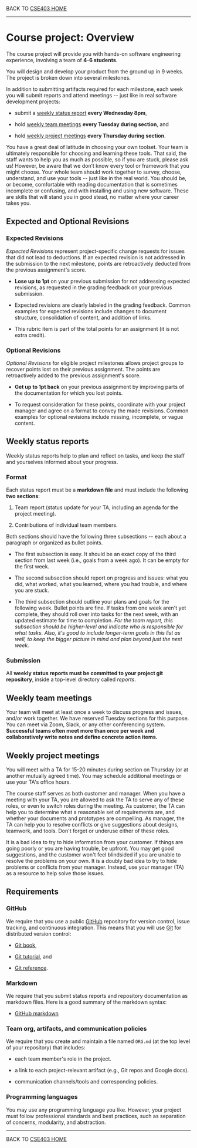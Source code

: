 BACK TO [CSE403 HOME](README.md)

---

# Course project: Overview


The course project will provide you with hands-on software engineering
experience, involving a team of **4-6 students**.

You will design and develop your product from the ground up in 9 weeks. The
project is broken down into several milestones.

In addition to submitting artifacts required for each milestone, each week you
will submit reports and attend meetings -- just like in real software
development projects:

-   submit a [weekly status report](#weekly-status-reports) **every Wednesday 8pm**,

-   hold [weekly team meetings](#weekly-team-meetings) **every Tuesday during section**, and

-   hold [weekly project meetings](#weekly-project-meetings) **every Thursday during section**.

You have a great deal of latitude in choosing your own toolset.  Your team is
ultimately responsible for choosing and learning these tools. That said, the
staff wants to help you as much as possible, so if you are stuck, please ask us!
However, be aware that we don’t know every tool or framework that you might
choose. Your whole team should work together to survey, choose, understand, and
use your tools -- just like in the real world. You should be, or become,
comfortable with reading documentation that is sometimes incomplete or
confusing, and with installing and using new software. These are skills that
will stand you in good stead, no matter where your career takes you.


## Expected and Optional Revisions

### Expected Revisions
_Expected Revisions_ represent project-specific change requests for issues that
did not lead to deductions. If an expected revision is not addressed in the
submission to the next milestone, points are retroactively deducted from the
previous assignment's score.

- **Lose up to 1pt** on your previous submission for not addressing expected
  revisions, as requested in the grading feedback on your previous submission.

- Expected revisions are clearly labeled in the grading feedback. Common
  examples for expected revisions include changes to document structure,
  consolidation of content, and addition of links.

- This rubric item is part of the total points for an assignment (it is not
  extra credit).

### Optional Revisions
_Optional Revisions_ for eligible project milestones allows project groups to
recover points lost on their previous assignment. The points are retroactively
added to the previous assignment's score.

- **Get up to 1pt back** on your previous assignment by improving parts of the
  documentation for which you lost points.

- To request consideration for these points, coordinate with your project
  manager and agree on a format to convey the made revisions. Common examples
  for optional revisions include missing, incomplete, or vague content.


## Weekly status reports

Weekly status reports help to plan and reflect on tasks, and keep the staff and
yourselves informed about your progress.

### Format
Each status report must be a **markdown file** and must include the following
**two sections**:

1. Team report (status update for your TA, including an agenda for the project meeting).

2. Contributions of individual team members.

Both sections should have the following three subsections -- each about a
paragraph or organized as bullet points.

-  The first subsection is easy. It should be an exact copy of the third section
   from last week (i.e., goals from a week ago). It can be empty for the first week.

-  The second subsection should report on progress and issues: what you did, what
   worked, what you learned, where you had trouble, and where you are stuck.

- The third subsection should outline your plans and goals for the following week.
  Bullet points are fine. If tasks from one week aren't yet complete, they
  should roll over into tasks for the next week, with an updated estimate for
  time to completion. *For the team report, this subsection should be
  higher-level and indicate who is responsible for what tasks. Also, it's good 
  to include longer-term goals in this list as well, to keep the bigger picture
  in mind and plan beyond just the next week.*


### Submission
All **weekly status reports must be committed to your project git repository**, 
inside a top-level directory called *reports*.


Weekly team meetings
--------------------

Your team will meet at least once a week to discuss progress and issues, and/or
work together. We have reserved Tuesday sections for this purpose. You can meet
via Zoom, Slack, or any other conferencing system. **Successful teams often meet
more than once per week and collaboratively write notes and define concrete
action items.**


Weekly project meetings
-----------------------

You will meet with a TA for 15-20 minutes during section on Thursday (or at
another mutually agreed time). You may schedule additional meetings or use your
TA's office hours.

The course staff serves as both customer and manager. When you have a meeting
with your TA, you are allowed to ask the TA to serve any of these roles, or even
to switch roles during the meeting. As customer, the TA can help you to
determine what a reasonable set of requirements are, and whether your documents
and prototypes are compelling. As manager, the TA can help you to resolve
conflicts or give suggestions about designs, teamwork, and tools. Don't forget
or underuse either of these roles.

It is a bad idea to try to hide information from your customer. If things are
going poorly or you are having trouble, be upfront. You may get good
suggestions, and the customer won't feel blindsided if you are unable to resolve
the problems on your own. It is a doubly bad idea to try to hide problems or
conflicts from your manager. Instead, use your manager (TA) as a resource to
help solve those issues.


## Requirements

### GitHub

We require that you use a public [GitHub](https://github.com) repository for
version control, issue tracking, and continuous integration. This means that you
will use [Git](http://git-scm.com/) for distributed version control:

- [Git book](https://git-scm.com/book),

- [Git tutorial](https://git-scm.com/docs/gittutorial), and

- [Git reference](https://git-scm.com/docs).

### Markdown

We require that you submit status reports and repository documentation as markdown
files. Here is a good summary of the markdown syntax:

- [GitHub markdown](https://guides.github.com/features/mastering-markdown)

### Team org, artifacts, and communication policies

We require that you create and maintain a file named `ORG.md` (at the top level of your repository) 
that includes:

- each team member's role in the project.

- a link to each project-relevant artifact (e.g., Git repos and Google docs).

- communication channels/tools and corresponding policies.

### Programming languages

You may use any programming language you like. However, your project must follow
professional standards and best practices, such as separation of concerns,
modularity, and abstraction.

---

BACK TO [CSE403 HOME](README.md)